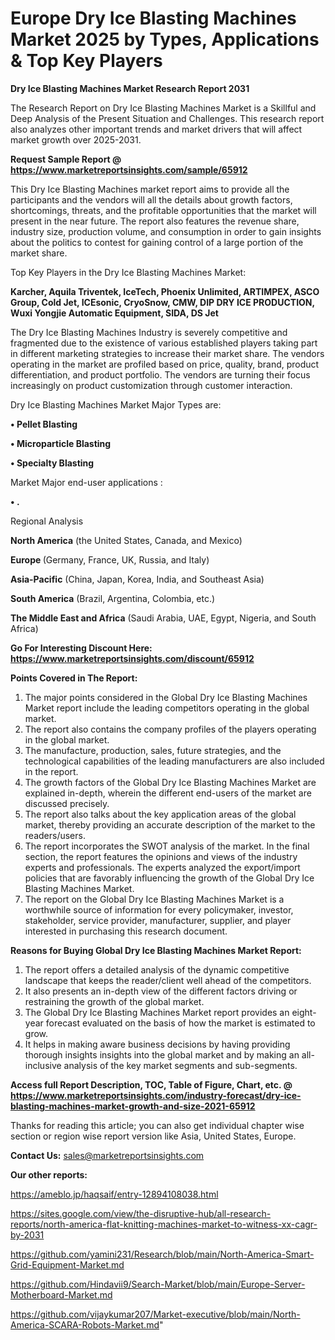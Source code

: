 # Europe Dry Ice Blasting Machines Market 2025 by Types, Applications & Top Key Players

<strong>Dry Ice Blasting Machines Market Research Report 2031</strong>

The Research Report on Dry Ice Blasting Machines Market is a Skillful and Deep Analysis of the Present Situation and Challenges. This research report also analyzes other important trends and market drivers that will affect market growth over 2025-2031.

<strong>Request Sample Report @ <a href=https://www.marketreportsinsights.com/sample/65912>https://www.marketreportsinsights.com/sample/65912</a></strong>

This Dry Ice Blasting Machines market report aims to provide all the participants and the vendors will all the details about growth factors, shortcomings, threats, and the profitable opportunities that the market will present in the near future. The report also features the revenue share, industry size, production volume, and consumption in order to gain insights about the politics to contest for gaining control of a large portion of the market share.

Top Key Players in the Dry Ice Blasting Machines Market:

<strong>Karcher, Aquila Triventek, IceTech, Phoenix Unlimited, ARTIMPEX, ASCO Group, Cold Jet, ICEsonic, CryoSnow, CMW, DIP DRY ICE PRODUCTION, Wuxi Yongjie Automatic Equipment, SIDA, DS Jet</strong>

The Dry Ice Blasting Machines Industry is severely competitive and fragmented due to the existence of various established players taking part in different marketing strategies to increase their market share. The vendors operating in the market are profiled based on price, quality, brand, product differentiation, and product portfolio. The vendors are turning their focus increasingly on product customization through customer interaction.

Dry Ice Blasting Machines Market Major Types are:

<strong>• Pellet Blasting

• Microparticle Blasting

• Specialty Blasting</strong>

Market Major end-user applications :

<strong>• .</strong>

Regional Analysis

</u><strong><b>North America</b></strong> (the United States, Canada, and Mexico)

<strong><b>Europe </b></strong>(Germany, France, UK, Russia, and Italy)

<strong><b>Asia-Pacific</b></strong> (China, Japan, Korea, India, and Southeast Asia)

<strong><b>South America</b></strong> (Brazil, Argentina, Colombia, etc.)

<strong><b>The Middle East and Africa</b></strong> (Saudi Arabia, UAE, Egypt, Nigeria, and South Africa)

<strong>Go For Interesting Discount Here: <a href=https://www.marketreportsinsights.com/discount/65912>https://www.marketreportsinsights.com/discount/65912</a></strong>

<strong>Points Covered in The Report:</strong>
<ol>
  <li>The major points considered in the Global Dry Ice Blasting Machines Market report include the leading competitors operating in the global market.</li>
  <li>The report also contains the company profiles of the players operating in the global market.</li>
  <li>The manufacture, production, sales, future strategies, and the technological capabilities of the leading manufacturers are also included in the report.</li>
  <li>The growth factors of the Global Dry Ice Blasting Machines Market are explained in-depth, wherein the different end-users of the market are discussed precisely.</li>
  <li>The report also talks about the key application areas of the global market, thereby providing an accurate description of the market to the readers/users.</li>
  <li>The report incorporates the SWOT analysis of the market. In the final section, the report features the opinions and views of the industry experts and professionals. The experts analyzed the export/import policies that are favorably influencing the growth of the Global Dry Ice Blasting Machines Market.</li>
  <li>The report on the Global Dry Ice Blasting Machines Market is a worthwhile source of information for every policymaker, investor, stakeholder, service provider, manufacturer, supplier, and player interested in purchasing this research document.</li>
</ol>
<strong>Reasons for Buying Global Dry Ice Blasting Machines Market Report:</strong>

<ol>
  <li>The report offers a detailed analysis of the dynamic competitive landscape that keeps the reader/client well ahead of the competitors.</li>
  <li>It also presents an in-depth view of the different factors driving or restraining the growth of the global market.</li>
  <li>The Global Dry Ice Blasting Machines Market report provides an eight-year forecast evaluated on the basis of how the market is estimated to grow.</li>
  <li>It helps in making aware business decisions by having providing thorough insights insights into the global market and by making an all-inclusive analysis of the key market segments and sub-segments.</li>
</ol>
<strong>Access full Report Description, TOC, Table of Figure, Chart, etc. @ <a href=https://www.marketreportsinsights.com/industry-forecast/dry-ice-blasting-machines-market-growth-and-size-2021-65912>https://www.marketreportsinsights.com/industry-forecast/dry-ice-blasting-machines-market-growth-and-size-2021-65912</a></strong>


Thanks for reading this article; you can also get individual chapter wise section or region wise report version like Asia, United States, Europe.

<strong>Contact Us:</strong>
sales@marketreportsinsights.com

<strong>Our other reports:</strong>

<a href=https://ameblo.jp/haqsaif/entry-12894108038.html>https://ameblo.jp/haqsaif/entry-12894108038.html</a>

<a href=https://sites.google.com/view/the-disruptive-hub/all-research-reports/north-america-flat-knitting-machines-market-to-witness-xx-cagr-by-2031>https://sites.google.com/view/the-disruptive-hub/all-research-reports/north-america-flat-knitting-machines-market-to-witness-xx-cagr-by-2031</a>

<a href=https://github.com/yamini231/Research/blob/main/North-America-Smart-Grid-Equipment-Market.md>https://github.com/yamini231/Research/blob/main/North-America-Smart-Grid-Equipment-Market.md</a>

<a href=https://github.com/Hindavii9/Search-Market/blob/main/Europe-Server-Motherboard-Market.md>https://github.com/Hindavii9/Search-Market/blob/main/Europe-Server-Motherboard-Market.md</a>

<a href=https://github.com/vijaykumar207/Market-executive/blob/main/North-America-SCARA-Robots-Market.md>https://github.com/vijaykumar207/Market-executive/blob/main/North-America-SCARA-Robots-Market.md</a>"
